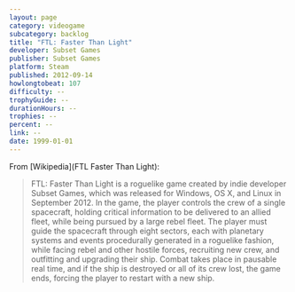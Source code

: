 ```yaml
---
layout: page
category: videogame
subcategory: backlog
title: "FTL: Faster Than Light"
developer: Subset Games
publisher: Subset Games
platform: Steam
published: 2012-09-14
howlongtobeat: 107
difficulty: --
trophyGuide: --
durationHours: --
trophies: --
percent: --
link: --
date: 1999-01-01
---
```


From [Wikipedia](FTL Faster Than Light):

> FTL: Faster Than Light is a roguelike game created by indie developer Subset Games, which was released for Windows, OS X, and Linux in September 2012. In the game, the player controls the crew of a single spacecraft, holding critical information to be delivered to an allied fleet, while being pursued by a large rebel fleet. The player must guide the spacecraft through eight sectors, each with planetary systems and events procedurally generated in a roguelike fashion, while facing rebel and other hostile forces, recruiting new crew, and outfitting and upgrading their ship. Combat takes place in pausable real time, and if the ship is destroyed or all of its crew lost, the game ends, forcing the player to restart with a new ship.
